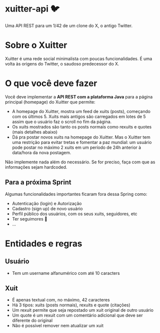 # xuitter-api 🐦
Uma API REST para um 1/42 de um clone do X, o antigo Twitter. 

# Sobre o Xuitter

Xuitter é uma rede social minimalista com poucas funcionalidades. É uma volta às origens do Twitter, o saudoso predecessor do X.

# O que você deve fazer

Você deve implementar a **API REST com a plataforma Java** para a página principal (homepage) do Xuitter que permite:

- A homepage do Xuitter, mostra um feed de xuits (posts), começando com os últimos 5. Xuits mais antigos são carregados em lotes de 5 assim que o usuário faz o scroll no fim da página.
- Os xuits mostrados são tanto os posts normais como rexuits e quotes (mais detalhes abaixo)
- Dá pra postar novos xuits na homepage do Xuitter. Mas o Xuitter tem uma restrição para evitar tretas e fomentar a paz mundial: um usuário pode postar no máximo 2 xuits em um período de 24h anterior à data/hora da nova postagem.

Não implemente nada além do necessário. Se for preciso, faça com que as informações sejam hardcoded.

## Para a próxima Sprint

Algumas funcionalidades importantes ficaram fora dessa Spring como:

- Autenticação (login) e Autorização
- Cadastro (sign up) de novo usuário
- Perfil público dos usuários, com os seus xuits, seguidores, etc
- Ter seguimores 💙
- ...

# Entidades e regras

## Usuário

- Tem um username alfanumérico com até 10 caracters

## Xuit

- É apenas textual com, no máximo, 42 caracteres
- Há 3 tipos: xuits (posts normais), rexuits e quote (citações)
- Um rexuit permite que seja repostado um xuit original de outro usuário
- Um quote é um rexuit com um comentário adicional que deve ser diferente do original
- Não é possível remover nem atualizar um xuit

